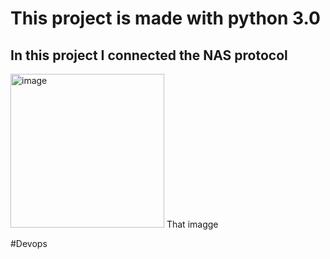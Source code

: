 # This project is made with python 3.0
## In  this project I connected the NAS protocol


<img width="246" alt="image" src="https://github.com/user-attachments/assets/23d099a7-ec93-4963-960b-6292f5d107cd" />
That imagge 

#Devops 
